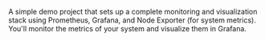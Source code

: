 A simple demo project that sets up a complete monitoring and visualization stack using Prometheus, Grafana, and Node Exporter (for system metrics). You'll monitor the metrics of your system and visualize them in Grafana.
